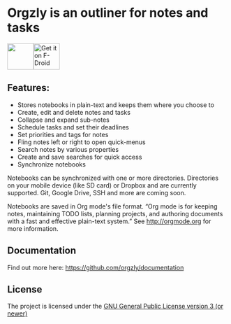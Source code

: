 # Orgzly is an outliner for notes and tasks

<a href="https://play.google.com/store/apps/details?id=com.orgzly"><img src="https://play.google.com/intl/en_us/badges/images/generic/en_badge_web_generic.png" height="60"></a>[<img src="https://f-droid.org/badge/get-it-on.png" alt="Get it on F-Droid" height="60">](https://f-droid.org/app/com.orgzly)
## Features:

* Stores notebooks in plain-text and keeps them where you choose to
* Create, edit and delete notes and tasks
* Collapse and expand sub-notes
* Schedule tasks and set their deadlines
* Set priorities and tags for notes
* Fling notes left or right to open quick-menus
* Search notes by various properties
* Create and save searches for quick access
* Synchronize notebooks

Notebooks can be synchronized with one or more directories. Directories on your mobile device (like SD card) or Dropbox and are currently supported. Git, Google Drive, SSH and more are coming soon.


Notebooks are saved in Org mode's file format. “Org mode is for keeping notes, maintaining TODO lists, planning projects, and authoring documents with a fast and effective plain-text system.”
See http://orgmode.org for more information.

## Documentation
Find out more here: https://github.com/orgzly/documentation

## License
The project is licensed under the [GNU General Public License version 3 (or newer)](https://github.com/orgzly/orgzly-android/blob/master/LICENSE)
